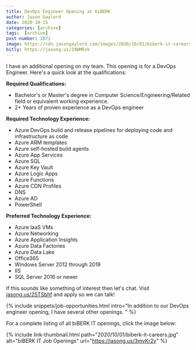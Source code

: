 ```yaml
---
title: DevOps Engineer Opening at biBERK
author: Jason Gaylord
date: 2020-10-15
categories: [archive]
tags:  [archive]
post-number: 1072
image: https://cdn.jasongaylord.com/images/2020/10/01/biberk-it-careers.jpg
bitly: https://jasong.us/34WMRzk
---
```


I have an additional opening on my team. This opening is for a DevOps Engineer. Here's a quick look at the qualifications:

**Required Qualifications:**
- Bachelor's or Master's degree in Computer Science/Engineering/Related field or equivalent working experience.
- 2+ Years of proven experience as a DevOps engineer

**Required Technology Experience:**
- Azure DevOps build and release pipelines for deploying code and infrastructure as code      
- Azure ARM templates
- Azure self-hosted build agents
- Azure App Services
- Azure SQL
- Azure Key Vault
- Azure Logic Apps
- Azure Functions
- Azure CDN Profiles
- DNS
- Azure AD
- PowerShell

**Preferred Technology Experience:**
- Azure IaaS VMs
- Azure Networking
- Azure Application Insights
- Azure Data Factories
- Azure Data Lake
- Office365
- Windows Server 2012 through 2019
- IIS
- SQL Server 2016 or newer

If this sounds like something of interest then let's chat. Visit [jasong.us/2STSbhf](https://jasong.us/2STSbhf) and apply so we can talk!

{% include snippets/job-opportunities.html intro="In addition to our DevOps engineer opening, I have several other openings. " %}

For a complete listing of all biBERK IT openings, click the image below:

{% include link-thumbnail.html path="2020/10/01/biberk-it-careers.jpg" alt="biBERK IT Job Openings" url="https://jasong.us/3mvKr2y" %}